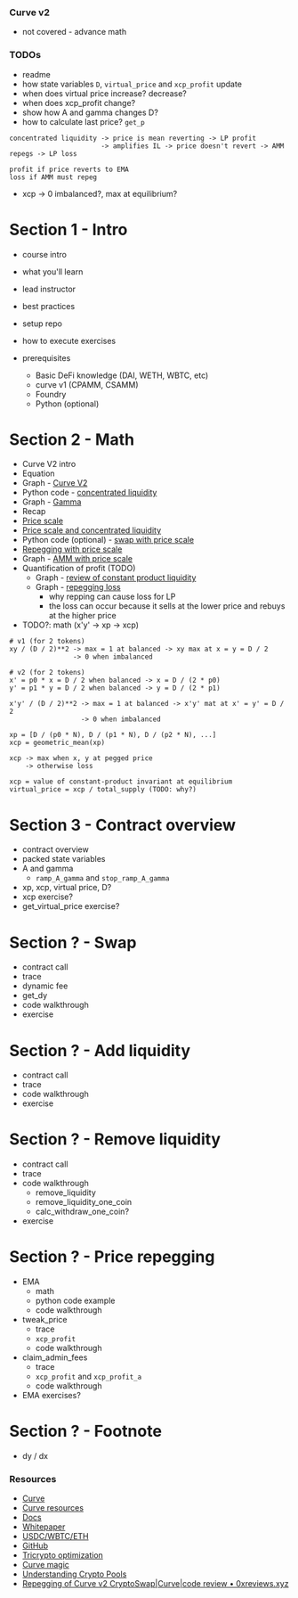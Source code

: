 ### Curve v2

- not covered - advance math

### TODOs

- readme
- how state variables `D`, `virtual_price` and `xcp_profit` update
- when does virtual price increase? decrease?
- when does xcp_profit change?
- show how A and gamma changes D?
- how to calculate last price? `get_p`

```
concentrated liquidity -> price is mean reverting -> LP profit
                       -> amplifies IL -> price doesn't revert -> AMM repegs -> LP loss

profit if price reverts to EMA
loss if AMM must repeg
```

- xcp -> 0 imbalanced?, max at equilibrium?

# Section 1 - Intro

- course intro
- what you'll learn
- lead instructor
- best practices
- setup repo
- how to execute exercises

- prerequisites
  - Basic DeFi knowledge (DAI, WETH, WBTC, etc)
  - curve v1 (CPAMM, CSAMM)
  - Foundry
  - Python (optional)

# Section 2 - Math

- Curve V2 intro
- Equation
- Graph - [Curve V2](https://www.desmos.com/calculator/ms7fqtmpxu)
- Python code - [concentrated liquidity](./notebook/amm_dy_dx.ipynb)
- Graph - [Gamma](https://www.desmos.com/3d/3ebvcluqdr)
- Recap
- [Price scale](./excalidraw/amm/curve-v2/curve-v2-price-scale.png)
- [Price scale and concentrated liquidity](./excalidraw/amm/curve-v2/curve-v2-price-scale-amm-eq.pprice-scale.png)
- Python code (optional) - [swap with price scale](./notebook/curve_v2_swap_price_scale.ipynb)
- [Repegging with price scale](./excalidraw/amm/curve-v2/curve-v2-price-scale-repeg.png)
- Graph - [AMM with price scale](https://www.desmos.com/calculator/v0ubb9g4oj)
- Quantification of profit (TODO)
  - Graph - [review of constant product liquidity](https://www.desmos.com/calculator/mg1evrmbdq)
  - Graph - [repegging loss](https://www.desmos.com/calculator/km1yqb12ik)
    - why repping can cause loss for LP
    - the loss can occur because it sells at the lower price and rebuys at the higher price
- TODO?: math (x'y' -> xp -> xcp)

```
# v1 (for 2 tokens)
xy / (D / 2)**2 -> max = 1 at balanced -> xy max at x = y = D / 2
                -> 0 when imbalanced

# v2 (for 2 tokens)
x' = p0 * x = D / 2 when balanced -> x = D / (2 * p0)
y' = p1 * y = D / 2 when balanced -> y = D / (2 * p1)

x'y' / (D / 2)**2 -> max = 1 at balanced -> x'y' mat at x' = y' = D / 2
                  -> 0 when imbalanced

xp = [D / (p0 * N), D / (p1 * N), D / (p2 * N), ...]
xcp = geometric_mean(xp)

xcp -> max when x, y at pegged price
    -> otherwise loss

xcp = value of constant-product invariant at equilibrium
virtual_price = xcp / total_supply (TODO: why?)
```

# Section 3 - Contract overview

- contract overview
- packed state variables
- A and gamma
  - `ramp_A_gamma` and `stop_ramp_A_gamma`
- xp, xcp, virtual price, D?
- xcp exercise?
- get_virtual_price exercise?

# Section ? - Swap

- contract call
- trace
- dynamic fee
- get_dy
- code walkthrough
- exercise

# Section ? - Add liquidity

- contract call
- trace
- code walkthrough
- exercise

# Section ? - Remove liquidity

- contract call
- trace
- code walkthrough
  - remove_liquidity
  - remove_liquidity_one_coin
  - calc_withdraw_one_coin?
- exercise

# Section ? - Price repegging

- EMA
  - math
  - python code example
  - code walkthrough
- tweak_price
  - trace
  - `xcp_profit`
  - code walkthrough
- claim_admin_fees
  - trace
  - `xcp_profit` and `xcp_profit_a`
  - code walkthrough
- EMA exercises?

# Section ? - Footnote

- dy / dx

### Resources

- [Curve](https://curve.fi)
- [Curve resources](https://resources.curve.fi/)
- [Docs](https://docs.curve.fi/)
- [Whitepaper](https://resources.curve.fi/pdf/curve-cryptopools.pdf)
- [USDC/WBTC/ETH](https://etherscan.io/address/0x7f86bf177dd4f3494b841a37e810a34dd56c829b)
- [GitHub](https://github.com/curvefi/tricrypto-ng/blob/main/contracts/main/CurveTricryptoOptimizedWETH.vy)
- [Tricrypto optimization](https://github.com/curvefi/tricrypto-ng/blob/extended-readme/docs/tricrypto_optimisation.pdf)
- [Curve magic](https://hackmd.io/@alltold/curve-magic)
- [Understanding Crypto Pools](https://docs.kokonutswap.finance/understanding-crypto-pools)
- [Repegging of Curve v2 CryptoSwap|Curve|code review • 0xreviews.xyz](https://0xreviews.xyz/posts/2022-03-04-Curve-CryptoSwap-repegging)
